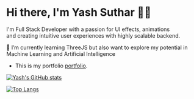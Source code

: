 

# Hi there, I'm Yash Suthar 👋🏻

                                                                                           

I'm Full Stack Developer with a passion for UI effects, animations             
and creating intuitive user experiences with highly scalable backend.


🌱 I’m currently learning ThreeJS but also want to explore my 
potential in Machine Learning and Artificial Intelligence
- This is my portfolio [portfolio](https://yashsuthar.netlify.app/).






[![Yash's GitHub stats](https://github-readme-stats.vercel.app/api?username=yashsuthar010)](https://github.com/yashsuthar010/github-readme-stats)


[![Top Langs](https://github-readme-stats.vercel.app/api/top-langs/?username=yashsuthar010)](https://github.com/yashsuthar010/github-readme-stats)




